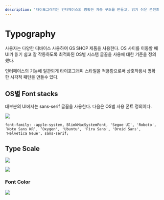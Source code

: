 ```yaml
---
description: '타이포그래피는 인터페이스의 명확한 계층 구조를 만들고, 읽기 쉬운 콘텐츠를 구성한다.'
---
```


# Typography

사용자는 다양한 디바이스 사용하여 GS SHOP 제품을 사용한다. OS 사이를 이동할 때 UI가 읽기 쉽고 잘 작동하도록 최적화된 OS별 시스템 글꼴을 사용에 대한 기준을 정의했다.

인터페이스의 기능에 일관되게 타이포그래피 스타일을 적용함으로써 상호작용시 명확한 시각적 패턴을 만들수 있다.

## OS별 Font stacks

대부분의 UI에서는 sans-serif 글꼴을 사용한다. 다음은 OS별 사용 폰트 정의이다.

![](https://github.com/ozzy4001/book/tree/8fb56279c9f114110b02d5ae2ea13ef481c8e128/.gitbook/assets/image%20%28149%29.png)

```text
font-family: -apple-system, BlinkMacSystemFont, 'Segoe UI', 'Roboto', ‘Noto Sans KR’, ‘Oxygen', 'Ubuntu', 'Fira Sans', 'Droid Sans', 'Helvetica Neue', sans-serif;
```

## Type Scale <a id="Typography-TypeScale"></a>

![](https://github.com/ozzy4001/book/tree/8fb56279c9f114110b02d5ae2ea13ef481c8e128/.gitbook/assets/image%20%2826%29.png)

![](https://github.com/ozzy4001/book/tree/8fb56279c9f114110b02d5ae2ea13ef481c8e128/.gitbook/assets/image%20%28127%29.png)

### **Font Color** <a id="Typography-FontColor"></a>

![](https://github.com/ozzy4001/book/tree/8fb56279c9f114110b02d5ae2ea13ef481c8e128/.gitbook/assets/image%20%2829%29.png)


